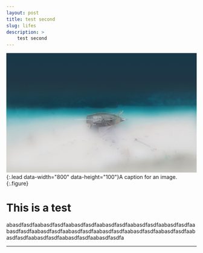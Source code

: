 ```yaml
---
layout: post
title: test second
slug: lifes
description: >
  	test second
---
```


![sidebar-bg](/assets/img/sidebar-bg.jpg){:.lead data-width="800" data-height="100"}A caption for an image.{:.figure}

# This is a test





abasdfasdfaabasdfasdfaabasdfasdfaabasdfasdfaabasdfasdfaabasdfasdfaabasdfasdfaabasdfasdfaabasdfasdfaabasdfasdfaabasdfasdfaabasdfasdfaabasdfasdfaabasdfasdfaabasdfasdfaabasdfasdfa



---



